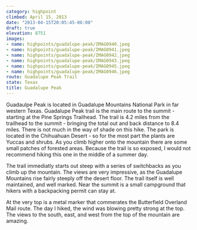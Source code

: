```yaml
---
category: highpoint
climbed: April 15, 2013
date: "2013-04-15T20:05:45-06:00"
draft: true
elevation: 8751
images:
- name: highpoints/guadalupe-peak/IMAG0940.jpeg
- name: highpoints/guadalupe-peak/IMAG0941.jpeg
- name: highpoints/guadalupe-peak/IMAG0942.jpeg
- name: highpoints/guadalupe-peak/IMAG0943.jpeg
- name: highpoints/guadalupe-peak/IMAG0945.jpeg
- name: highpoints/guadalupe-peak/IMAG0946.jpeg
route: Guadalupe Peak Trail
state: Texas
title: Guadalupe Peak
---
```



Guadaulpe Peak is located in Guadalupe Mountains National Park in far western Texas.  Guadalupe Peak trail is the main route to the summit - starting at the Pine Springs Trailhead.  The trail is 4.2 miles from the trailhead to the summit - bringing the total out and back distance to 8.4 miles.  There is not much in the way of shade on this hike.  The park is located in the Chihuahuan Desert - so for the most part the plants are Yuccas and shrubs.  As you climb higher onto the mountain there are some small patches of forested areas.  Because the trail is so exposed, I would not recommend hiking this one in the middle of a summer day.

The trail immediatly starts out steep with a series of switchbacks as you climb up the mountain.  The views are very impressive, as the Guadalupe Mountains rise fairly steeply off the desert floor.  The trail itself is well maintained, and well marked.  Near the summit is a small campground that hikers with a backpacking permit can stay at.

At the very top is a metal marker that commerates the Butterfield Overland Mail  route.  The day I hiked, the wind was blowing pretty strong at the top.  The views to the south, east, and west from the top of the mountain are amazing.

